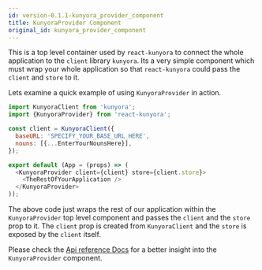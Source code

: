 ```yaml
---
id: version-0.1.1-kunyora_provider_component
title: KunyoraProvider Component
original_id: kunyora_provider_component
---
```


This is a top level container used by `react-kunyora` to connect the whole application to the `client` library `kunyora`. Its a very simple component which must wrap your whole application so that `react-kunyora` could pass the `client` and `store` to it.

Lets examine a quick example of using `KunyoraProvider` in action.

```javascript
import KunyoraClient from 'kunyora';
import {KunyoraProvider} from 'react-kunyora';

const client = KunyoraClient({
  baseURL: 'SPECIFY_YOUR_BASE_URL_HERE',
  nouns: [{...EnterYourNounsHere}],
});

export default (App = (props) => (
  <KunyoraProvider client={client} store={client.store}>
    <TheRestOfYourApplication />
  </KunyoraProvider>
));
```

The above code just wraps the rest of our application within the `KunyoraProvider` top level component and passes the `client` and the `store` prop to it. The `client` prop is created from `KunyoraClient` and the `store` is exposed by the `client` itself.

Please check the [Api reference Docs](kunyora_provider_api_reference.md) for a better insight into the `KunyoraProvider` component.
